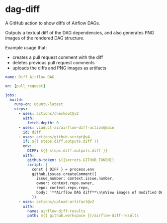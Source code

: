 # dag-diff
A GitHub action to show diffs of Airflow DAGs.

Outputs a textual diff of the DAG dependencies, and also generates PNG images of the rendered DAG structure.

Example usage that:

* creates a pull request comment with the diff
* deletes previous pull request comments
* uploads the diffs and PNG images as artifacts

```yaml
name: Diff Airflow DAG

on: [pull_request]

jobs:
  build:
    runs-on: ubuntu-latest
    steps:
      - uses: actions/checkout@v2
        with:
          fetch-depth: 0
      - uses: viaduct-ai/airflow-diff-action@main
        id: diff
      - uses: actions/github-script@v4
        if: ${{ steps.diff.outputs.diff }}
        env:
          DIFF: ${{ steps.diff.outputs.diff }}
        with:
          github-token: ${{secrets.GITHUB_TOKEN}}
          script: |
            const { DIFF } = process.env
            github.issues.createComment({
              issue_number: context.issue.number,
              owner: context.repo.owner,
              repo: context.repo.repo,
              body: '**Airflow DAG diff**\n\nView images of modified DAGs in the GitHub Action.\n\n'+DIFF,
            })
      - uses: actions/upload-artifact@v2
        with:
          name: airflow-diff-results
          path: ${{ github.workspace }}/airflow-diff-results
```
